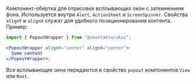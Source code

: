 Компонент-обертка для отрисовки всплывающих окон с затемнением фона. Используется внутри `Alert`, `ActionSheet`
и `ScreenSpinner`. Свойства `alignY` и `alignX` служат для удобного позиционирования контента. Пример:

```jsx static
import { PopoutWrapper } from "@vkontakte/vkui";

<PopoutWrapper alignY="center" alignX="center">
  Some content
</PopoutWrapper>;
```

Все всплывающие окна передаются в свойство `popout` компонентов `View` или `Root`.
